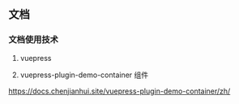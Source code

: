 ## 文档

### 文档使用技术

1. vuepress

2. vuepress-plugin-demo-container 组件

<https://docs.chenjianhui.site/vuepress-plugin-demo-container/zh/>
